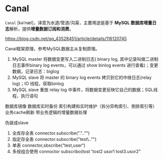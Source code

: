 # Canal

`Canal` [kə’næl]，译意为水道/管道/沟渠，主要用途是基于 **MySQL 数据库增量日志**解析，提供**增量数据订阅和消费**。

https://blog.csdn.net/qq_43528451/article/details/116120745

Canal框架原理，参考MySQL数据主从复制原理。

1. MySQL master 将数据变更写入二进制日志( binary log, 其中记录叫做二进制日志事件binary log events，可以通过 show binlog events 进行查看)；变更数据，记录日志：biglog
2. MySQL slave 将 master 的 binary log events 拷贝到它的中继日志(relay log)；IO 线程，获取binlog
3. MySQL slave 重放 relay log 中事件，将数据变更反映它自己的数据；SQL线程，执行语句



数据库镜像
数据库实时备份
索引构建和实时维护（拆分异构索引、倒排索引等）
业务cache刷新
带业务逻辑的增量数据处理

伪装成slave

1. 全库存全表 connector.subscribe(".".."")
2. 指定存全表 connector.subscribe("test\\.."")
3. 单表 connector,sbscribe(“test,user“)
4. 多规组合使用 connoctor subscribo(tost 'tost2 usor1 tost3.usor2"